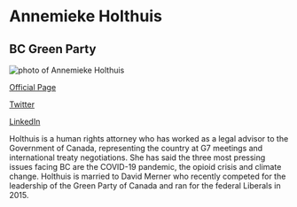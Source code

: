 # Annemieke Holthuis

## BC Green Party

![photo of Annemieke Holthuis](images/Holthuis.png)

[Official Page](https://www.bcgreens.ca/annemieke_holthuis)

[Twitter](https://twitter.com/AeHolthuis)

[LinkedIn](https://www.linkedin.com/in/annemieke-holthuis-19482272/)

Holthuis is a human rights attorney who has worked as a legal advisor to the Government of Canada, representing the country at G7 meetings and international treaty negotiations. She has said the three most pressing issues facing BC are the COVID-19 pandemic, the opioid crisis and climate change. Holthuis is married to David Merner who recently competed for the leadership of the Green Party of Canada and ran for the federal Liberals in 2015.
